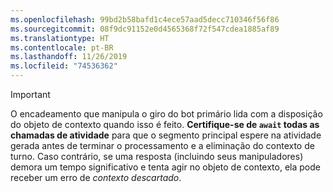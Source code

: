 ```yaml
---
ms.openlocfilehash: 99bd2b58bafd1c4ece57aad5decc710346f56f86
ms.sourcegitcommit: 08f9dc91152e0d4565368f72f547cdea1885af89
ms.translationtype: HT
ms.contentlocale: pt-BR
ms.lasthandoff: 11/26/2019
ms.locfileid: "74536362"
---
```

> [!IMPORTANT]
> O encadeamento que manipula o giro do bot primário lida com a disposição do objeto de contexto quando isso é feito. **Certifique-se de `await` todas as chamadas de atividade** para que o segmento principal espere na atividade gerada antes de terminar o processamento e a eliminação do contexto de turno. Caso contrário, se uma resposta (incluindo seus manipuladores) demora um tempo significativo e tenta agir no objeto de contexto, ela pode receber um erro de _contexto descartado_.